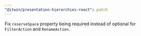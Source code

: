```yaml
---
"@itwin/presentation-hierarchies-react": patch
---
```


Fix `reserveSpace` property being required instead of optional for `FilterAction` and `RenameAction`.
